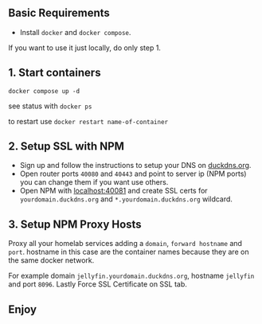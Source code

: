 ## Basic Requirements
- Install ``docker`` and ``docker compose``.

If you want to use it just locally, do only step 1.

## 1. Start containers
``docker compose up -d``

see status with ``docker ps``

to restart use ``docker restart name-of-container``

## 2. Setup SSL with NPM
- Sign up and follow the instructions to setup your DNS on [duckdns.org](https://www.duckdns.org/).
- Open router ports ``40080`` and ``40443`` and point to server ip (NPM ports) you can change them if you want use others.
- Open NPM with [localhost:40081](http://127.0.0.1:40081) and create SSL certs for ``yourdomain.duckdns.org`` and ``*.yourdomain.duckdns.org`` wildcard.

## 3. Setup NPM Proxy Hosts
Proxy all your homelab services adding a ``domain``, ``forward hostname`` and ``port``. hostname in this case are the container names because they are on the same docker network.

For example domain ``jellyfin.yourdomain.duckdns.org``, hostname ``jellyfin`` and port ``8096``. Lastly Force SSL Certificate on SSL tab.

## Enjoy